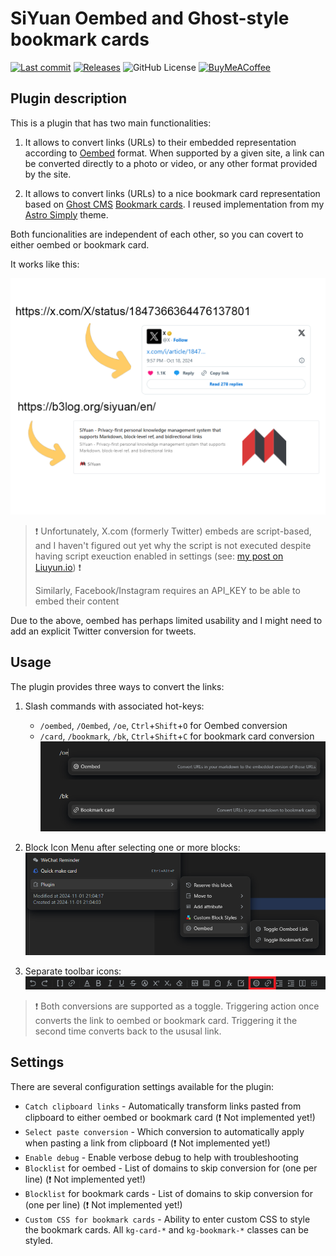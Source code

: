 
# SiYuan Oembed and Ghost-style bookmark cards

[![Last commit](https://img.shields.io/github/last-commit/anarion80/siyuan-oembed)](https://github.com/anarion80/siyuan-oembed/commits/main)
[![Releases](https://img.shields.io/github/v/release/anarion80/siyuan-oembed?include_prereleases&color=success)](https://github.com/anarion80/siyuan-oembed/releases)
![GitHub License](https://img.shields.io/github/license/anarion80/siyuan-oembed)
[![BuyMeACoffee](https://raw.githubusercontent.com/pachadotdev/buymeacoffee-badges/main/bmc-yellow.svg)](https://buymeacoffee.com/anarion)

## Plugin description

This is a plugin that has two main functionalities:

1. It allows to convert links (URLs) to their embedded representation according to [Oembed](https://oembed.com/) format. When supported by a given site, a link can be converted directly to a photo or video, or any other format provided by the site.

2. It allows to convert links (URLs) to a nice bookmark card representation based on [Ghost CMS](https://ghost.org/) [Bookmark cards](https://ghost.org/help/cards/#bookmark). I reused implementation from my [Astro Simply](https://github.com/anarion80/astro-simply) theme.

Both funcionalities are independent of each other, so you can covert to either oembed or bookmark card.

It works like this:

![preview.png](preview.png)

> :exclamation:
> Unfortunately, X.com (formerly Twitter) embeds are script-based, and I haven't figured out yet why the script is not executed despite having script exeuction enabled in settings (see: [my post on Liuyun.io](https://liuyun.io/article/1729866570402)) :exclamation:
>
> Similarly, Facebook/Instagram requires an API_KEY to be able to embed their content

Due to the above, oembed has perhaps limited usability and I might need to add an explicit Twitter conversion for tweets.

## Usage

The plugin provides three ways to convert the links:

1. Slash commands with associated hot-keys:
   - `/oembed`, `/Oembed`, `/oe`, `Ctrl`+`Shift`+`O` for Oembed conversion
   - `/card`, `/bookmark`, `/bk`, `Ctrl`+`Shift`+`C` for bookmark card conversion
  ![Slash Commands](asset/slashcommands.png)

2. Block Icon Menu after selecting one or more blocks:
  ![Block Icon Menu](asset/blockiconmenu.png)

3. Separate toolbar icons:
  ![Toolbar icons](asset/toolbar.png)

> :exclamation:
> Both conversions are supported as a toggle. Triggering action once converts the link to oembed or bookmark card. Triggering it the second time converts back to the ususal link.

## Settings

There are several configuration settings available for the plugin:

- `Catch clipboard links` - Automatically transform links pasted from clipboard to either oembed or bookmark card (:exclamation: Not implemented yet!)
- `Select paste conversion` - Which conversion to automatically apply when pasting a link from clipboard (:exclamation: Not implemented yet!)
- `Enable debug` - Enable verbose debug to help with troubleshooting
- `Blocklist` for oembed - List of domains to skip conversion for (one per line) (:exclamation: Not implemented yet!)
- `Blocklist` for bookmark cards - List of domains to skip conversion for (one per line) (:exclamation: Not implemented yet!)
- `Custom CSS for bookmark cards` - Ability to enter custom CSS to style the bookmark cards. All `kg-card-*` and `kg-bookmark-*` classes can be styled.
